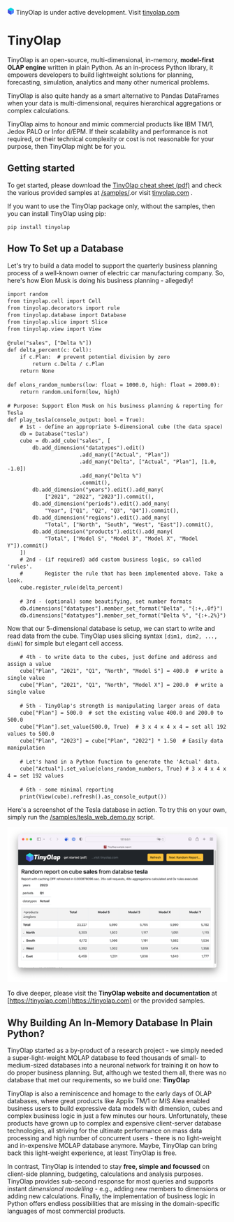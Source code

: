 ![TinyOlap logo](/doc/source/_logos/cube16.png)  TinyOlap is under active development. Visit [tinyolap.com](https://tinyolap.com) 

# TinyOlap 

TinyOlap is an open-source, multi-dimensional, in-memory, **model-first OLAP engine** written in plain Python. 
As an in-process Python library, it empowers developers to build lightweight solutions for planning, 
forecasting, simulation, analytics and many other numerical problems.

TinyOlap is also quite handy as a smart alternative to Pandas DataFrames when your data is multi-dimensional, 
requires hierarchical aggregations or complex calculations.

TinyOlap aims to honour and mimic commercial products like IBM TM/1, Jedox PALO or Infor d/EPM. If their 
scalability and performance is not required, or their technical complexity or cost is not reasonable for 
your purpose, then TinyOlap might be for you.

## Getting started
To get started, please download the [TinyOlap cheat sheet (pdf)](https://tinyolap.com/tinyolap_cheatsheet.pdf)
and check the various provided samples 
at [/samples/](https://github.com/Zeutschler/tinyolap/blob/main/samples).or visit [tinyolap.com](https://tinyolap.com) . 

If you want to use the TinyOlap package only, without the samples, then you can install TinyOlap using pip:

    pip install tinyolap

## How To Set up a Database
Let's try to build a data model to support the quarterly business planning process of a well-known owner 
of electric car manufacturing company. So, here's how Elon Musk is doing his business planning - allegedly!

    import random
    from tinyolap.cell import Cell
    from tinyolap.decorators import rule
    from tinyolap.database import Database
    from tinyolap.slice import Slice
    from tinyolap.view import View
    
    @rule("sales", ["Delta %"])
    def delta_percent(c: Cell):
        if c.Plan:  # prevent potential division by zero
            return c.Delta / c.Plan
        return None
    
    def elons_random_numbers(low: float = 1000.0, high: float = 2000.0):
        return random.uniform(low, high)
    
    # Purpose: Support Elon Musk on his business planning & reporting for Tesla
    def play_tesla(console_output: bool = True):
        # 1st - define an appropriate 5-dimensional cube (the data space)
        db = Database("tesla")
        cube = db.add_cube("sales", [
            db.add_dimension("datatypes").edit()
                           .add_many(["Actual", "Plan"])
                           .add_many("Delta", ["Actual", "Plan"], [1.0, -1.0])
                           .add_many("Delta %")
                           .commit(),
            db.add_dimension("years").edit().add_many(
                ["2021", "2022", "2023"]).commit(),
            db.add_dimension("periods").edit().add_many(
                "Year", ["Q1", "Q2", "Q3", "Q4"]).commit(),
            db.add_dimension("regions").edit().add_many(
                "Total", ["North", "South", "West", "East"]).commit(),
            db.add_dimension("products").edit().add_many(
                "Total", ["Model S", "Model 3", "Model X", "Model Y"]).commit()
        ])
        # 2nd - (if required) add custom business logic, so called 'rules'.
        #       Register the rule that has been implemented above. Take a look.
        cube.register_rule(delta_percent)
    
        # 3rd - (optional) some beautifying, set number formats
        db.dimensions["datatypes"].member_set_format("Delta", "{:+,.0f}")
        db.dimensions["datatypes"].member_set_format("Delta %", "{:+.2%}")
    


Now that our 5-dimensional database is setup, we can start to write and read data from the cube.
TinyOlap uses slicing syntax ``[dim1, dim2, ..., dimN]`` for simple but elegant cell access. 

        # 4th - to write data to the cubes, just define and address and assign a value
        cube["Plan", "2021", "Q1", "North", "Model S"] = 400.0  # write a single value
        cube["Plan", "2021", "Q1", "North", "Model X"] = 200.0  # write a single value
    
        # 5th - TinyOlap's strength is manipulating larger areas of data
        cube["Plan"] = 500.0  # set the existing value 400.0 and 200.0 to 500.0
        cube["Plan"].set_value(500.0, True)  # 3 x 4 x 4 x 4 = set all 192 values to 500.0
        cube["Plan", "2023"] = cube["Plan", "2022"] * 1.50  # Easily data manipulation
    
        # Let's hand in a Python function to generate the 'Actual' data.
        cube["Actual"].set_value(elons_random_numbers, True) # 3 x 4 x 4 x 4 = set 192 values
    
        # 6th - some minimal reporting
        print(View(cube).refresh().as_console_output())

Here's a screenshot of the Tesla database in action. To try this on your own, simply run 
the [/samples/tesla_web_demo.py](https://github.com/Zeutschler/tinyolap/blob/main/samples/tesla_web_demo.py) script.

![Tesla Screenshot](https://github.com/Zeutschler/tinyolap/blob/main/doc/source/_logos/tesla_screenshot.png?raw=true)

To dive deeper, please visit the **TinyOlap website and documentation** at [https://tinyolap.com](https://tinyolap.com)
or the provided samples.

## Why Building An In-Memory Database In Plain Python? 
TinyOlap started as a by-product of a research project - we simply needed a super-light-weight MOLAP database 
to feed thousands of small- to medium-sized databases into a neuronal network for training it on how to do proper business planning. 
But, although we tested them all, there was no database that met our requirements, so we build one: **TinyOlap**

TinyOlap is also a reminiscence and homage to the early days of OLAP databases, where great products like 
Applix TM/1 or MIS Alea enabled business users to build expressive data models with dimension, cubes and complex 
business logic in just a few minutes our hours. Unfortunately, these products have grown up to complex and 
expensive client-server database technologies, all striving for the ultimate performance on mass data 
processing and high number of concurrent users - there is no light-weight and in-expensive MOLAP database anymore. 
Maybe, TinyOlap can bring back this light-weight experience, at least TinyOlap is free.

In contrast, TinyOlap is intended to stay **free, simple and focussed** on 
client-side planning, budgeting, calculations and analysis purposes. TinyOlap provides sub-second 
response for most queries and supports instant *dimensional modelling* - e.g., adding new members to dimensions or adding new calculations. Finally, the implementation of business logic in Python offers endless possibilities that are
missing in the domain-specific languages of most commercial products.